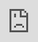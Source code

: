 ```yaml
---
layout: post
title: "골든차일드 주찬이 무릎 부상의 스트레스에 대해 입을 연다."
author: "undefined"
thumbnail: "data:image/gif;base64,R0lGODlhAQABAAAAACH5BAEKAAEALAAAAAABAAEAAAICTAEAOw=="
tags: 
---
```




<div class="video_wrapper" style="padding-top: 56.25%;">
    <iframe id="player" class="main_video" src="https://www.youtube.com/embed/bA94erBK9xg" width="100%" height="100%" frameborder="0" allowfullscreen="" style="display: block !important; position: absolute; top: 0px; left: 0px; width: 100%; height: 100%;"></iframe>
</div>


골든차일드 주찬이 무릎 부상의 스트레스에 대해 입을 열었다.

주찬은 `K-Pop 아이돌 올림픽` 최신회에서 게스트로 출연해 2018년 12월 공백으로 이어진 심각한 무릎 부상에 대해 논의했다. 골든차일드 멤버는 연말 음악 축제를 위해 연습한 후 어떻게 부상을 당했는지에 대해 이야기했다. 숙소로 돌아온 뒤 `전신이 편안해졌다`는 그의 말은 계단에서 넘어지고 부상을 입히는 계기가 됐다.

주찬은 전방십자인대가 찢어지고, 중상부 인대와 연골도 손상됐다고 설명했다. 그리고 나서 그는 그의 인대가 가장 심각한 형태의 부상을 입었다는 말을 들었다.

그는 연말이 얼마 남지 않았다. 일주일도 안 남았으니까 수술을 원하지 않는다고 말했어요. 진통제를 먹고 무대에 오르고 싶었고, 그 후에 수술을 받겠다고 말했다. 하지만, 그는 그 수술이 그의 남은 삶에 영향을 미칠 것이기 때문에 결국 수술을 받게 되었다.

위의 주찬이 인터뷰를 보시고 영어 자막을 꼭 켜주세요.